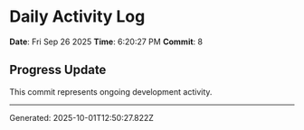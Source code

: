 # Daily Activity Log

**Date**: Fri Sep 26 2025
**Time**: 6:20:27 PM
**Commit**: 8

## Progress Update

This commit represents ongoing development activity.

---
Generated: 2025-10-01T12:50:27.822Z
